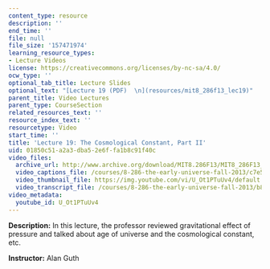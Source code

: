 ```yaml
---
content_type: resource
description: ''
end_time: ''
file: null
file_size: '157471974'
learning_resource_types:
- Lecture Videos
license: https://creativecommons.org/licenses/by-nc-sa/4.0/
ocw_type: ''
optional_tab_title: Lecture Slides
optional_text: "[Lecture 19 (PDF)  \n](resources/mit8_286f13_lec19)"
parent_title: Video Lectures
parent_type: CourseSection
related_resources_text: ''
resource_index_text: ''
resourcetype: Video
start_time: ''
title: 'Lecture 19: The Cosmological Constant, Part II'
uid: 01850c51-a2a3-dba5-2e6f-fa1b8c91f40c
video_files:
  archive_url: http://www.archive.org/download/MIT8.286F13/MIT8_286F13_lec19_300k.mp4
  video_captions_file: /courses/8-286-the-early-universe-fall-2013/c7e5d2aa42b952fcabe52d5f0a833e06_U_Ot1PTuUv4.vtt
  video_thumbnail_file: https://img.youtube.com/vi/U_Ot1PTuUv4/default.jpg
  video_transcript_file: /courses/8-286-the-early-universe-fall-2013/b891ffb6658f5fbd1f93b3183315ac26_U_Ot1PTuUv4.pdf
video_metadata:
  youtube_id: U_Ot1PTuUv4
---
```


**Description:** In this lecture, the professor reviewed gravitational effect of pressure and talked about age of universe and the cosmological constant, etc.

**Instructor:** Alan Guth

